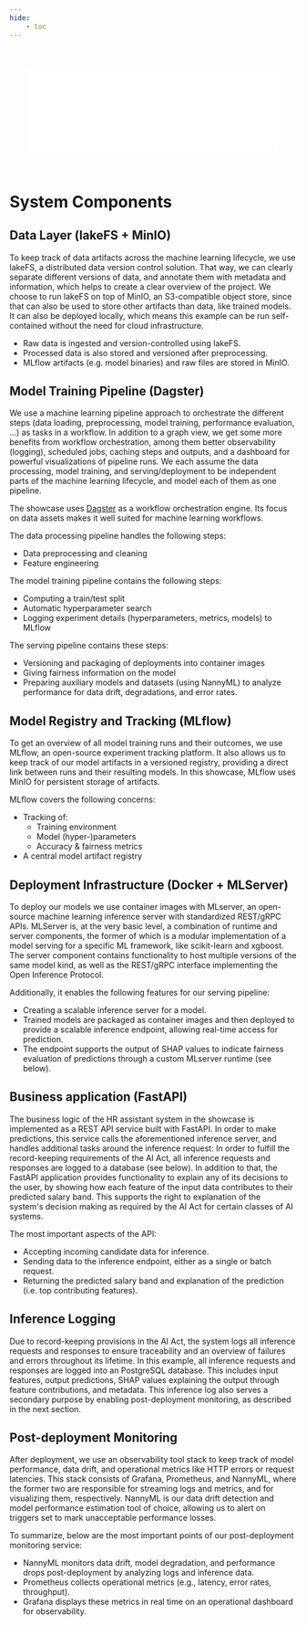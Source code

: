```yaml
---
hide:
    - toc
---
```


<!-- Need to use embed instead of img to enable hyperlinks in the image -->

<embed src="../../_images/reference-architecture.drawio.svg" id="svgFrame"
style="padding: 32px; width: 100%; box-sizing: border-box;"></embed>

<script>
const canonicalRootLevel = 3;  // Number of path segments in the canonical URL to strip (need to account for trailing slash)
const urlParts = new URL(window.location.href);
const siteRoot = urlParts.pathname.split('/').slice(0, -canonicalRootLevel).join('/') + "/";
console.debug('siteRoot:', siteRoot);

// Open all local links in the top window (instead of the iframe/embed)
// and rewrite their targets based on the canonical URL of the current page
document.getElementById('svgFrame').addEventListener('load', function() {
    const iframe = this.getSVGDocument();
    // Need to match attribute name in all XML namespaces, since SVG <2 uses `xlink`
    const internalLinks = iframe.querySelectorAll('a[*|href^="/"]');
    internalLinks.forEach(link => {
        link.setAttribute('target', '_top')

        // Rewrite the link target relative to the site root
        const href = link.getAttribute('xlink:href');
        if (href !== null) {
            const newHref = href.replace(/^\//, siteRoot);
            console.log("Rewriting link:", href, "to", newHref);
            link.setAttribute('xlink:href', newHref);
        }
    });
});
</script>

# System Components

## Data Layer (lakeFS + MinIO)

   To keep track of data artifacts across the machine learning lifecycle, we use lakeFS, a distributed data version control solution.
   That way, we can clearly separate different versions of data, and annotate them with metadata and information, which helps to create a clear overview of the project.
   We choose to run lakeFS on top of MinIO, an S3-compatible object store, since that can also be used to store other artifacts than data, like trained models. 
   It can also be deployed locally, which means this example can be run self-contained without the need for cloud infrastructure.

   - Raw data is ingested and version-controlled using lakeFS.
   - Processed data is also stored and versioned after preprocessing.
   - MLflow artifacts (e.g. model binaries) and raw files are stored in MinIO.

## Model Training Pipeline (Dagster)

   We use a machine learning pipeline approach to orchestrate the different steps (data loading, preprocessing, model training, performance evaluation, ...) as tasks in a workflow.
   In addition to a graph view, we get some more benefits from workflow orchestration, among them better observability (logging), scheduled jobs, caching steps and outputs, and a dashboard for powerful visualizations of pipeline runs.
   We each assume the data processing, model training, and serving/deployment to be independent parts of the machine learning lifecycle, and model each of them as one pipeline.

   The showcase uses [Dagster](https://dagster.io/) as a workflow orchestration engine.
   Its focus on data assets makes it well suited for machine learning workflows.

   The data processing pipeline handles the following steps:

   - Data preprocessing and cleaning
   - Feature engineering

   The model training pipeline contains the following steps:

   - Computing a train/test split
   - Automatic hyperparameter search
   - Logging experiment details (hyperparameters, metrics, models) to MLflow

   The serving pipeline contains these steps:

   - Versioning and packaging of deployments into container images
   - Giving fairness information on the model
   - Preparing auxiliary models and datasets (using NannyML) to analyze performance for data drift, degradations, and error rates.

## Model Registry and Tracking (MLflow)

   To get an overview of all model training runs and their outcomes, we use MLflow, an open-source experiment tracking platform.
   It also allows us to keep track of our model artifacts in a versioned registry, providing a direct link between runs and their resulting models.
   In this showcase, MLflow uses MinIO for persistent storage of artifacts.

   MLflow covers the following concerns:

   - Tracking of:
     - Training environment
     - Model (hyper-)parameters
     - Accuracy & fairness metrics
   - A central model artifact registry

## Deployment Infrastructure (Docker + MLServer)

   To deploy our models we use container images with MLserver, an open-source machine learning inference server with standardized REST/gRPC APIs.
   MLServer is, at the very basic level, a combination of runtime and server components, the former of which is a modular implementation of a model serving for a specific ML framework, like scikit-learn and xgboost.
   The server component contains functionality to host multiple versions of the same model kind, as well as the REST/gRPC interface implementing the Open Inference Protocol.

   Additionally, it enables the following features for our serving pipeline:

   - Creating a scalable inference server for a model.
   - Trained models are packaged as container images and then deployed to provide a scalable inference endpoint, allowing real-time access for prediction.
   - The endpoint supports the output of SHAP values to indicate fairness evaluation of predictions through a custom MLserver runtime (see below).

## Business application (FastAPI)

   The business logic of the HR assistant system in the showcase is implemented as a REST API service built with FastAPI.
   In order to make predictions, this service calls the aforementioned inference server, and handles additional tasks around the inference request:
   In order to fulfill the record-keeping requirements of the AI Act, all inference requests and responses are logged to a database (see below).
   In addition to that, the FastAPI application provides functionality to explain any of its decisions to the user, by showing how each feature of the input data contributes to their predicted salary band.
   This supports the right to explanation of the system's decision making as required by the AI Act for certain classes of AI systems.

   The most important aspects of the API:

   - Accepting incoming candidate data for inference.
   - Sending data to the inference endpoint, either as a single or batch request.
   - Returning the predicted salary band and explanation of the prediction (i.e. top contributing features).

## Inference Logging

   Due to record-keeping provisions in the AI Act, the system logs all inference requests and responses to ensure traceability and an overview of failures and errors throughout its lifetime.
   In this example, all inference requests and responses are logged into an PostgreSQL database.
   This includes input features, output predictions, SHAP values explaining the output through feature contributions, and metadata.
   This inference log also serves a secondary purpose by enabling post-deployment monitoring, as described in the next section.

## Post-deployment Monitoring

   After deployment, we use an observability tool stack to keep track of model performance, data drift, and operational metrics like HTTP errors or request latencies.
   This stack consists of Grafana, Prometheus, and NannyML, where the former two are responsible for streaming logs and metrics, and for visualizing them, respectively.
   NannyML is our data drift detection and model performance estimation tool of choice, allowing us to alert on triggers set to mark unacceptable performance losses.

   To summarize, below are the most important points of our post-deployment monitoring service:

   - NannyML monitors data drift, model degradation, and performance drops post-deployment by analyzing logs and inference data.
   - Prometheus collects operational metrics (e.g., latency, error rates, throughput).
   - Grafana displays these metrics in real time on an operational dashboard for observability.
